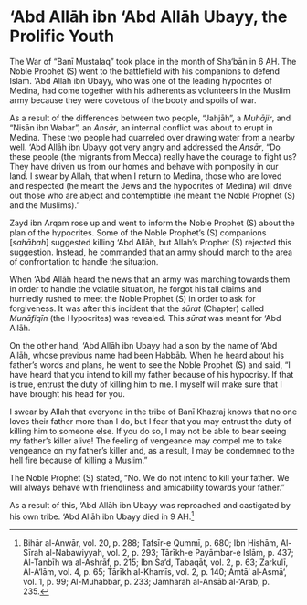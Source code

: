 ‘Abd Allāh ibn ‘Abd Allāh Ubayy, the Prolific Youth
===================================================

The War of “Banī Mustalaq” took place in the month of Sha‘bān in 6 AH.
The Noble Prophet (S) went to the battlefield with his companions to
defend Islam. ‘Abd Allāh ibn Ubayy, who was one of the leading
hypocrites of Medina, had come together with his adherents as volunteers
in the Muslim army because they were covetous of the booty and spoils of
war.

As a result of the differences between two people, “Jahjāh”, a
*Muhājir*, and “Nisān ibn Wabar”, an *Ansār*, an internal conflict was
about to erupt in Medina. These two people had quarreled over drawing
water from a nearby well. ‘Abd Allāh ibn Ubayy got very angry and
addressed the *Ansār*, “Do these people (the migrants from Mecca) really
have the courage to fight us? They have driven us from our homes and
behave with pomposity in our land. I swear by Allah, that when I return
to Medina, those who are loved and respected (he meant the Jews and the
hypocrites of Medina) will drive out those who are abject and
contemptible (he meant the Noble Prophet (S) and the Muslims).”

Zayd ibn Arqam rose up and went to inform the Noble Prophet (S) about
the plan of the hypocrites. Some of the Noble Prophet’s (S) companions
[*sahābah*] suggested killing ‘Abd Allāh, but Allah’s Prophet (S)
rejected this suggestion. Instead, he commanded that an army should
march to the area of confrontation to handle the situation.

When ‘Abd Allāh heard the news that an army was marching towards them in
order to handle the volatile situation, he forgot his tall claims and
hurriedly rushed to meet the Noble Prophet (S) in order to ask for
forgiveness. It was after this incident that the *sūrat* (Chapter)
called *Munāfiqīn* (the Hypocrites) was revealed. This *sūrat* was meant
for ‘Abd Allāh.

On the other hand, ‘Abd Allāh ibn Ubayy had a son by the name of ‘Abd
Allāh, whose previous name had been Habbāb. When he heard about his
father’s words and plans, he went to see the Noble Prophet (S) and said,
“I have heard that you intend to kill my father because of his
hypocrisy. If that is true, entrust the duty of killing him to me. I
myself will make sure that I have brought his head for you.

I swear by Allah that everyone in the tribe of Banī Khazraj knows that
no one loves their father more than I do, but I fear that you may
entrust the duty of killing him to someone else. If you do so, I may not
be able to bear seeing my father’s killer alive! The feeling of
vengeance may compel me to take vengeance on my father’s killer and, as
a result, I may be condemned to the hell fire because of killing a
Muslim.”

The Noble Prophet (S) stated, “No. We do not intend to kill your father.
We will always behave with friendliness and amicability towards your
father.”

As a result of this, ‘Abd Allāh ibn Ubayy was reproached and castigated
by his own tribe. ‘Abd Allāh ibn Ubayy died in 9 AH.[^1]

[^1]: Bihār al-Anwār, vol. 20, p. 288; Tafsīr-e Qummī, p. 680; Ibn
Hishām, Al-Sīrah al-Nabawiyyah, vol. 2, p. 293; Tārīkh-e Payāmbar-e
Islām, p. 437; Al-Tanbīh wa al-Ashrāf, p. 215; Ibn Sa‘d, Tabaqāt, vol.
2, p. 63; Zarkulī, Al-A‘lām, vol. 4, p. 65; Tārīkh al-Khamīs, vol. 2, p.
140; Amtā‘ al-Asmā‘, vol. 1, p. 99; Al-Muhabbar, p. 233; Jamharah
al-Ansāb al-‘Arab, p. 235.


